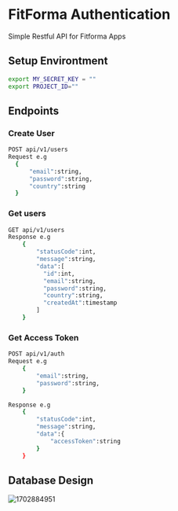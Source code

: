 # FitForma Authentication
Simple Restful API for Fitforma Apps


## Setup Environtment

```bash
export MY_SECRET_KEY = ""
export PROJECT_ID=""
```

## Endpoints

### Create User 
```bash
POST api/v1/users
Request e.g 
  {                               
      "email":string,
      "password":string,
      "country":string
  }                            
```
### Get users            
```bash                    
GET api/v1/users          
Response e.g                
    {                      
        "statusCode":int,
        "message":string,
        "data":[
          "id":int,
          "email":string,
          "password":string,
          "country":string,
          "createdAt":timestamp
        ]
    }                      
```                        

### Get Access Token
```bash
POST api/v1/auth
Request e.g 
    {
        "email":string,
        "password":string,
    }

Response e.g
    {
        "statusCode":int,
        "message":string,
        "data":{
            "accessToken":string
        }
    }

```
## Database Design
![1702884951](https://github.com/bethatupa/CH2-PS279_FitForma/assets/93138224/46034e2e-0ff9-4bb1-a749-9c216f4e34fb)



